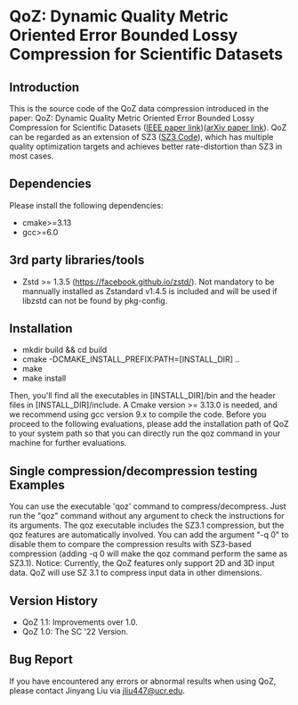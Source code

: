 # QoZ: Dynamic Quality Metric Oriented Error Bounded Lossy Compression for Scientific Datasets

## Introduction

This is the source code of the QoZ data compression introduced in the paper: QoZ: Dynamic Quality Metric Oriented Error Bounded Lossy Compression for Scientific Datasets ([IEEE paper link](https://ieeexplore.ieee.org/abstract/document/10046076))([arXiv paper link](https://arxiv.org/abs/2310.14133)). QoZ can be regarded as an extension of SZ3 ([SZ3 Code](https://github.com/szcompressor/SZ3)), which has multiple quality optimization targets and achieves better rate-distortion than SZ3 in most cases.

## Dependencies

Please install the following dependencies:

* cmake>=3.13
* gcc>=6.0

## 3rd party libraries/tools

* Zstd >= 1.3.5 (https://facebook.github.io/zstd/). Not mandatory to be mannually installed as Zstandard v1.4.5 is included and will be used if libzstd can not be found by pkg-config.

## Installation

* mkdir build && cd build
* cmake -DCMAKE_INSTALL_PREFIX:PATH=[INSTALL_DIR] ..
* make
* make install

Then, you'll find all the executables in [INSTALL_DIR]/bin and the header files in [INSTALL_DIR]/include. A Cmake version >= 3.13.0 is needed, and we recommend using gcc version 9.x to compile the code. 
Before you proceed to the following evaluations, please add the installation path of QoZ to your system path so that you can directly run the qoz command in your machine for further evaluations.

## Single compression/decompression testing Examples

You can use the executable 'qoz' command to compress/decompress. Just run the "qoz" command without any argument to check the instructions for its arguments.
The qoz executable includes the SZ3.1 compression, but the qoz features are automatically involved. You can add the argument "-q 0" to disable them to compare the compression results with SZ3-based compression (adding -q 0 will make the qoz command perform the same as SZ3.1).
Notice: Currently, the QoZ features only support 2D and 3D input data. QoZ will use SZ 3.1 to compress input data in other dimensions.

## Version History

* QoZ 1.1: Improvements over 1.0.
* QoZ 1.0: The SC '22 Version.

## Bug Report

If you have encountered any errors or abnormal results when using QoZ, please contact Jinyang Liu via jliu447@ucr.edu. 







